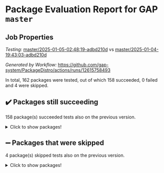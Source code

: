 # Package Evaluation Report for GAP `master`

## Job Properties

*Testing:* [master/2025-01-05-02:48:19-adbd210d](https://github.com/gap-system/PackageDistro/blob/data/reports/master/2025-01-05-02:48:19-adbd210d) vs [master/2025-01-04-19:43:03-adbd210d](https://github.com/gap-system/PackageDistro/blob/data/reports/master/2025-01-04-19:43:03-adbd210d)

*Generated by Workflow:* https://github.com/gap-system/PackageDistro/actions/runs/12615758493

In total, 162 packages were tested, out of which 158 succeeded, 0 failed and 4 were skipped.

## :heavy_check_mark: Packages still succeeding

158 package(s) succeeded tests also on the previous version.
<details><summary>Click to show packages!</summary>

- 4ti2interface 2024.11-01 [(success)](https://github.com/gap-system/PackageDistro/actions/runs/12615758493/job/35156367308)
- ace 5.6.2 [(success)](https://github.com/gap-system/PackageDistro/actions/runs/12615758493/job/35156367377)
- aclib 1.3.2 [(success)](https://github.com/gap-system/PackageDistro/actions/runs/12615758493/job/35156367457)
- agt 0.3.1 [(success)](https://github.com/gap-system/PackageDistro/actions/runs/12615758493/job/35156367530)
- alnuth 3.2.1 [(success)](https://github.com/gap-system/PackageDistro/actions/runs/12615758493/job/35156367599)
- anupq 3.3.1 [(success)](https://github.com/gap-system/PackageDistro/actions/runs/12615758493/job/35156367655)
- atlasrep 2.1.9 [(success)](https://github.com/gap-system/PackageDistro/actions/runs/12615758493/job/35156367740)
- autodoc 2023.06.19 [(success)](https://github.com/gap-system/PackageDistro/actions/runs/12615758493/job/35156367801)
- automata 1.16 [(success)](https://github.com/gap-system/PackageDistro/actions/runs/12615758493/job/35156367914)
- automgrp 1.3.2 [(success)](https://github.com/gap-system/PackageDistro/actions/runs/12615758493/job/35156369695)
- autpgrp 1.11 [(success)](https://github.com/gap-system/PackageDistro/actions/runs/12615758493/job/35156369889)
- cap 2025.01-01 [(success)](https://github.com/gap-system/PackageDistro/actions/runs/12615758493/job/35156370030)
- caratinterface 2.3.7 [(success)](https://github.com/gap-system/PackageDistro/actions/runs/12615758493/job/35156370584)
- cddinterface 2024.09.02 [(success)](https://github.com/gap-system/PackageDistro/actions/runs/12615758493/job/35156371096)
- circle 1.6.6 [(success)](https://github.com/gap-system/PackageDistro/actions/runs/12615758493/job/35156371241)
- classicpres 1.22 [(success)](https://github.com/gap-system/PackageDistro/actions/runs/12615758493/job/35156371323)
- cohomolo 1.6.11 [(success)](https://github.com/gap-system/PackageDistro/actions/runs/12615758493/job/35156371407)
- congruence 1.2.7 [(success)](https://github.com/gap-system/PackageDistro/actions/runs/12615758493/job/35156371497)
- corefreesub 0.6 [(success)](https://github.com/gap-system/PackageDistro/actions/runs/12615758493/job/35156371574)
- corelg 1.57 [(success)](https://github.com/gap-system/PackageDistro/actions/runs/12615758493/job/35156371624)
- crime 1.6 [(success)](https://github.com/gap-system/PackageDistro/actions/runs/12615758493/job/35156371719)
- crisp 1.4.6 [(success)](https://github.com/gap-system/PackageDistro/actions/runs/12615758493/job/35156371799)
- crypting 0.10.5 [(success)](https://github.com/gap-system/PackageDistro/actions/runs/12615758493/job/35156371870)
- cryst 4.1.27 [(success)](https://github.com/gap-system/PackageDistro/actions/runs/12615758493/job/35156371943)
- crystcat 1.1.10 [(success)](https://github.com/gap-system/PackageDistro/actions/runs/12615758493/job/35156372048)
- ctbllib 1.3.9 [(success)](https://github.com/gap-system/PackageDistro/actions/runs/12615758493/job/35156372128)
- cubefree 1.20 [(success)](https://github.com/gap-system/PackageDistro/actions/runs/12615758493/job/35156372228)
- curlinterface 2.4.0 [(success)](https://github.com/gap-system/PackageDistro/actions/runs/12615758493/job/35156372312)
- cvec 2.8.3 [(success)](https://github.com/gap-system/PackageDistro/actions/runs/12615758493/job/35156372395)
- datastructures 0.3.1 [(success)](https://github.com/gap-system/PackageDistro/actions/runs/12615758493/job/35156372458)
- deepthought 1.0.8 [(success)](https://github.com/gap-system/PackageDistro/actions/runs/12615758493/job/35156372540)
- design 1.8.2 [(success)](https://github.com/gap-system/PackageDistro/actions/runs/12615758493/job/35156372606)
- difsets 2.3.1 [(success)](https://github.com/gap-system/PackageDistro/actions/runs/12615758493/job/35156372666)
- digraphs 1.9.0 [(success)](https://github.com/gap-system/PackageDistro/actions/runs/12615758493/job/35156372717)
- edim 1.3.8 [(success)](https://github.com/gap-system/PackageDistro/actions/runs/12615758493/job/35156372761)
- example 4.4.0 [(success)](https://github.com/gap-system/PackageDistro/actions/runs/12615758493/job/35156372871)
- examplesforhomalg 2023.10-01 [(success)](https://github.com/gap-system/PackageDistro/actions/runs/12615758493/job/35156372971)
- factint 1.6.3 [(success)](https://github.com/gap-system/PackageDistro/actions/runs/12615758493/job/35156373041)
- ferret 1.0.14 [(success)](https://github.com/gap-system/PackageDistro/actions/runs/12615758493/job/35156373133)
- fga 1.5.0 [(success)](https://github.com/gap-system/PackageDistro/actions/runs/12615758493/job/35156373187)
- fining 1.5.6 [(success)](https://github.com/gap-system/PackageDistro/actions/runs/12615758493/job/35156373270)
- float 1.0.5 [(success)](https://github.com/gap-system/PackageDistro/actions/runs/12615758493/job/35156373366)
- format 1.4.4 [(success)](https://github.com/gap-system/PackageDistro/actions/runs/12615758493/job/35156373428)
- forms 1.2.12 [(success)](https://github.com/gap-system/PackageDistro/actions/runs/12615758493/job/35156373538)
- fplsa 1.2.6 [(success)](https://github.com/gap-system/PackageDistro/actions/runs/12615758493/job/35156373625)
- fr 2.4.13 [(success)](https://github.com/gap-system/PackageDistro/actions/runs/12615758493/job/35156373675)
- francy 2.0.3 [(success)](https://github.com/gap-system/PackageDistro/actions/runs/12615758493/job/35156373748)
- fwtree 1.3 [(success)](https://github.com/gap-system/PackageDistro/actions/runs/12615758493/job/35156373872)
- gapdoc 1.6.7 [(success)](https://github.com/gap-system/PackageDistro/actions/runs/12615758493/job/35156373971)
- gauss 2024.11-01 [(success)](https://github.com/gap-system/PackageDistro/actions/runs/12615758493/job/35156374037)
- gaussforhomalg 2024.08-01 [(success)](https://github.com/gap-system/PackageDistro/actions/runs/12615758493/job/35156374102)
- gbnp 1.1.0 [(success)](https://github.com/gap-system/PackageDistro/actions/runs/12615758493/job/35156374184)
- generalizedmorphismsforcap 2024.09-03 [(success)](https://github.com/gap-system/PackageDistro/actions/runs/12615758493/job/35156374251)
- genss 1.6.9 [(success)](https://github.com/gap-system/PackageDistro/actions/runs/12615758493/job/35156374333)
- gradedmodules 2024.12-01 [(success)](https://github.com/gap-system/PackageDistro/actions/runs/12615758493/job/35156374425)
- gradedringforhomalg 2024.07-01 [(success)](https://github.com/gap-system/PackageDistro/actions/runs/12615758493/job/35156374488)
- grape 4.9.2 [(success)](https://github.com/gap-system/PackageDistro/actions/runs/12615758493/job/35156374526)
- groupoids 1.76 [(success)](https://github.com/gap-system/PackageDistro/actions/runs/12615758493/job/35156374603)
- grpconst 2.6.5 [(success)](https://github.com/gap-system/PackageDistro/actions/runs/12615758493/job/35156374655)
- guarana 0.96.3 [(success)](https://github.com/gap-system/PackageDistro/actions/runs/12615758493/job/35156374705)
- guava 3.19 [(success)](https://github.com/gap-system/PackageDistro/actions/runs/12615758493/job/35156374800)
- hap 1.66 [(success)](https://github.com/gap-system/PackageDistro/actions/runs/12615758493/job/35156374862)
- hapcryst 0.1.15 [(success)](https://github.com/gap-system/PackageDistro/actions/runs/12615758493/job/35156374929)
- hecke 1.5.4 [(success)](https://github.com/gap-system/PackageDistro/actions/runs/12615758493/job/35156375010)
- help 4.0 [(success)](https://github.com/gap-system/PackageDistro/actions/runs/12615758493/job/35156375061)
- homalg 2024.01-01 [(success)](https://github.com/gap-system/PackageDistro/actions/runs/12615758493/job/35156375137)
- homalgtocas 2023.11-01 [(success)](https://github.com/gap-system/PackageDistro/actions/runs/12615758493/job/35156375230)
- idrel 2.48 [(success)](https://github.com/gap-system/PackageDistro/actions/runs/12615758493/job/35156375301)
- images 1.3.3 [(success)](https://github.com/gap-system/PackageDistro/actions/runs/12615758493/job/35156375362)
- intpic 0.4.0 [(success)](https://github.com/gap-system/PackageDistro/actions/runs/12615758493/job/35156375461)
- io 4.9.1 [(success)](https://github.com/gap-system/PackageDistro/actions/runs/12615758493/job/35156375536)
- io_forhomalg 2023.02-04 [(success)](https://github.com/gap-system/PackageDistro/actions/runs/12615758493/job/35156375612)
- irredsol 1.4.4 [(success)](https://github.com/gap-system/PackageDistro/actions/runs/12615758493/job/35156375676)
- json 2.2.2 [(success)](https://github.com/gap-system/PackageDistro/actions/runs/12615758493/job/35156375765)
- jupyterkernel 1.5.1 [(success)](https://github.com/gap-system/PackageDistro/actions/runs/12615758493/job/35156375841)
- jupyterviz 1.5.6 [(success)](https://github.com/gap-system/PackageDistro/actions/runs/12615758493/job/35156375888)
- kan 1.37 [(success)](https://github.com/gap-system/PackageDistro/actions/runs/12615758493/job/35156375946)
- kbmag 1.5.11 [(success)](https://github.com/gap-system/PackageDistro/actions/runs/12615758493/job/35156376070)
- laguna 3.9.7 [(success)](https://github.com/gap-system/PackageDistro/actions/runs/12615758493/job/35156376144)
- liealgdb 2.2.1 [(success)](https://github.com/gap-system/PackageDistro/actions/runs/12615758493/job/35156376205)
- liepring 2.9.1 [(success)](https://github.com/gap-system/PackageDistro/actions/runs/12615758493/job/35156376324)
- liering 2.4.2 [(success)](https://github.com/gap-system/PackageDistro/actions/runs/12615758493/job/35156376405)
- linearalgebraforcap 2024.10-01 [(success)](https://github.com/gap-system/PackageDistro/actions/runs/12615758493/job/35156376490)
- lins 0.9 [(success)](https://github.com/gap-system/PackageDistro/actions/runs/12615758493/job/35156376568)
- localizeringforhomalg 2023.10-01 [(success)](https://github.com/gap-system/PackageDistro/actions/runs/12615758493/job/35156376634)
- loops 3.4.4 [(success)](https://github.com/gap-system/PackageDistro/actions/runs/12615758493/job/35156376699)
- lpres 1.1.1 [(success)](https://github.com/gap-system/PackageDistro/actions/runs/12615758493/job/35156376767)
- majoranaalgebras 1.5.2 [(success)](https://github.com/gap-system/PackageDistro/actions/runs/12615758493/job/35156376821)
- mapclass 1.4.6 [(success)](https://github.com/gap-system/PackageDistro/actions/runs/12615758493/job/35156376932)
- matgrp 0.71 [(success)](https://github.com/gap-system/PackageDistro/actions/runs/12615758493/job/35156377010)
- matricesforhomalg 2024.11-02 [(success)](https://github.com/gap-system/PackageDistro/actions/runs/12615758493/job/35156377095)
- modisom 3.0.0 [(success)](https://github.com/gap-system/PackageDistro/actions/runs/12615758493/job/35156377158)
- modulepresentationsforcap 2024.09-02 [(success)](https://github.com/gap-system/PackageDistro/actions/runs/12615758493/job/35156377234)
- modules 2024.12-01 [(success)](https://github.com/gap-system/PackageDistro/actions/runs/12615758493/job/35156377281)
- monoidalcategories 2025.01-02 [(success)](https://github.com/gap-system/PackageDistro/actions/runs/12615758493/job/35156377346)
- nconvex 2024.12-01 [(success)](https://github.com/gap-system/PackageDistro/actions/runs/12615758493/job/35156377400)
- nilmat 1.4.2 [(success)](https://github.com/gap-system/PackageDistro/actions/runs/12615758493/job/35156377438)
- nock 1.5 [(success)](https://github.com/gap-system/PackageDistro/actions/runs/12615758493/job/35156377557)
- normalizinterface 1.3.7 [(success)](https://github.com/gap-system/PackageDistro/actions/runs/12615758493/job/35156377631)
- nq 2.5.11 [(success)](https://github.com/gap-system/PackageDistro/actions/runs/12615758493/job/35156377692)
- numericalsgps 1.4.0 [(success)](https://github.com/gap-system/PackageDistro/actions/runs/12615758493/job/35156377750)
- openmath 11.5.3 [(success)](https://github.com/gap-system/PackageDistro/actions/runs/12615758493/job/35156377806)
- orb 4.9.2 [(success)](https://github.com/gap-system/PackageDistro/actions/runs/12615758493/job/35156377852)
- packagemanager 1.6 [(success)](https://github.com/gap-system/PackageDistro/actions/runs/12615758493/job/35156377922)
- patternclass 2.4.5 [(success)](https://github.com/gap-system/PackageDistro/actions/runs/12615758493/job/35156377966)
- permut 2.0.5 [(success)](https://github.com/gap-system/PackageDistro/actions/runs/12615758493/job/35156378072)
- polenta 1.3.10 [(success)](https://github.com/gap-system/PackageDistro/actions/runs/12615758493/job/35156378150)
- polymaking 0.8.7 [(success)](https://github.com/gap-system/PackageDistro/actions/runs/12615758493/job/35156378222)
- primgrp 3.4.4 [(success)](https://github.com/gap-system/PackageDistro/actions/runs/12615758493/job/35156378292)
- profiling 2.6.0 [(success)](https://github.com/gap-system/PackageDistro/actions/runs/12615758493/job/35156378355)
- qdistrnd 0.9.5 [(success)](https://github.com/gap-system/PackageDistro/actions/runs/12615758493/job/35156378412)
- qpa 1.35 [(success)](https://github.com/gap-system/PackageDistro/actions/runs/12615758493/job/35156378472)
- quagroup 1.8.4 [(success)](https://github.com/gap-system/PackageDistro/actions/runs/12615758493/job/35156378515)
- radiroot 2.9 [(success)](https://github.com/gap-system/PackageDistro/actions/runs/12615758493/job/35156378546)
- rcwa 4.7.1 [(success)](https://github.com/gap-system/PackageDistro/actions/runs/12615758493/job/35156378648)
- rds 1.8 [(success)](https://github.com/gap-system/PackageDistro/actions/runs/12615758493/job/35156378722)
- recog 1.4.3 [(success)](https://github.com/gap-system/PackageDistro/actions/runs/12615758493/job/35156378776)
- repndecomp 1.3.0 [(success)](https://github.com/gap-system/PackageDistro/actions/runs/12615758493/job/35156378845)
- repsn 3.1.2 [(success)](https://github.com/gap-system/PackageDistro/actions/runs/12615758493/job/35156378893)
- resclasses 4.7.3 [(success)](https://github.com/gap-system/PackageDistro/actions/runs/12615758493/job/35156378941)
- ringsforhomalg 2024.11-02 [(success)](https://github.com/gap-system/PackageDistro/actions/runs/12615758493/job/35156379021)
- sco 2023.08-01 [(success)](https://github.com/gap-system/PackageDistro/actions/runs/12615758493/job/35156379084)
- scscp 2.4.3 [(success)](https://github.com/gap-system/PackageDistro/actions/runs/12615758493/job/35156379131)
- semigroups 5.4.0 [(success)](https://github.com/gap-system/PackageDistro/actions/runs/12615758493/job/35156379239)
- sglppow 2.4 [(success)](https://github.com/gap-system/PackageDistro/actions/runs/12615758493/job/35156379297)
- sgpviz 0.999.6 [(success)](https://github.com/gap-system/PackageDistro/actions/runs/12615758493/job/35156379354)
- simpcomp 2.1.14 [(success)](https://github.com/gap-system/PackageDistro/actions/runs/12615758493/job/35156379457)
- singular 2024.06.03 [(success)](https://github.com/gap-system/PackageDistro/actions/runs/12615758493/job/35156379540)
- sl2reps 1.1 [(success)](https://github.com/gap-system/PackageDistro/actions/runs/12615758493/job/35156379610)
- sla 1.6.2 [(success)](https://github.com/gap-system/PackageDistro/actions/runs/12615758493/job/35156379687)
- smallantimagmas 0.3.0 [(success)](https://github.com/gap-system/PackageDistro/actions/runs/12615758493/job/35156379750)
- smallgrp 1.5.4 [(success)](https://github.com/gap-system/PackageDistro/actions/runs/12615758493/job/35156379843)
- smallsemi 0.7.1 [(success)](https://github.com/gap-system/PackageDistro/actions/runs/12615758493/job/35156379924)
- sonata 2.9.6 [(success)](https://github.com/gap-system/PackageDistro/actions/runs/12615758493/job/35156380025)
- sophus 1.27 [(success)](https://github.com/gap-system/PackageDistro/actions/runs/12615758493/job/35156380092)
- sotgrps 1.3 [(success)](https://github.com/gap-system/PackageDistro/actions/runs/12615758493/job/35156380142)
- spinsym 1.5.2 [(success)](https://github.com/gap-system/PackageDistro/actions/runs/12615758493/job/35156380261)
- standardff 1.0 [(success)](https://github.com/gap-system/PackageDistro/actions/runs/12615758493/job/35156380343)
- symbcompcc 1.3.2 [(success)](https://github.com/gap-system/PackageDistro/actions/runs/12615758493/job/35156380411)
- thelma 1.3 [(success)](https://github.com/gap-system/PackageDistro/actions/runs/12615758493/job/35156380504)
- tomlib 1.2.11 [(success)](https://github.com/gap-system/PackageDistro/actions/runs/12615758493/job/35156380596)
- toolsforhomalg 2024.09-01 [(success)](https://github.com/gap-system/PackageDistro/actions/runs/12615758493/job/35156380668)
- toric 1.9.6 [(success)](https://github.com/gap-system/PackageDistro/actions/runs/12615758493/job/35156380755)
- toricvarieties 2022.07.13 [(success)](https://github.com/gap-system/PackageDistro/actions/runs/12615758493/job/35156380810)
- transgrp 3.6.5 [(success)](https://github.com/gap-system/PackageDistro/actions/runs/12615758493/job/35156380916)
- typeset 1.2.2 [(success)](https://github.com/gap-system/PackageDistro/actions/runs/12615758493/job/35156380981)
- ugaly 4.1.3 [(success)](https://github.com/gap-system/PackageDistro/actions/runs/12615758493/job/35156381052)
- unipot 1.6 [(success)](https://github.com/gap-system/PackageDistro/actions/runs/12615758493/job/35156381124)
- unitlib 4.2.0 [(success)](https://github.com/gap-system/PackageDistro/actions/runs/12615758493/job/35156381201)
- utils 0.85 [(success)](https://github.com/gap-system/PackageDistro/actions/runs/12615758493/job/35156381279)
- uuid 0.7 [(success)](https://github.com/gap-system/PackageDistro/actions/runs/12615758493/job/35156381346)
- walrus 0.9991 [(success)](https://github.com/gap-system/PackageDistro/actions/runs/12615758493/job/35156381403)
- wedderga 4.10.5 [(success)](https://github.com/gap-system/PackageDistro/actions/runs/12615758493/job/35156381532)
- wpe 0.8 [(success)](https://github.com/gap-system/PackageDistro/actions/runs/12615758493/job/35156381604)
- xmod 2.92 [(success)](https://github.com/gap-system/PackageDistro/actions/runs/12615758493/job/35156381696)
- xmodalg 1.23 [(success)](https://github.com/gap-system/PackageDistro/actions/runs/12615758493/job/35156381762)
- yangbaxter 0.10.6 [(success)](https://github.com/gap-system/PackageDistro/actions/runs/12615758493/job/35156381830)
- zeromqinterface 0.16 [(success)](https://github.com/gap-system/PackageDistro/actions/runs/12615758493/job/35156382119)
</details>

## :heavy_minus_sign: Packages that were skipped

4 package(s) skipped tests also on the previous version.
<details><summary>Click to show packages!</summary>

- browse 1.8.21 [(skipped)](https://github.com/gap-system/PackageDistro/actions/runs/12615758493/job/35156182344)
- itc 1.5.1 [(skipped)](https://github.com/gap-system/PackageDistro/actions/runs/12615758493/job/35156182344)
- polycyclic 2.16 [(skipped)](https://github.com/gap-system/PackageDistro/actions/runs/12615758493/job/35156182344)
- xgap 4.32 [(skipped)](https://github.com/gap-system/PackageDistro/actions/runs/12615758493/job/35156182344)
</details>


